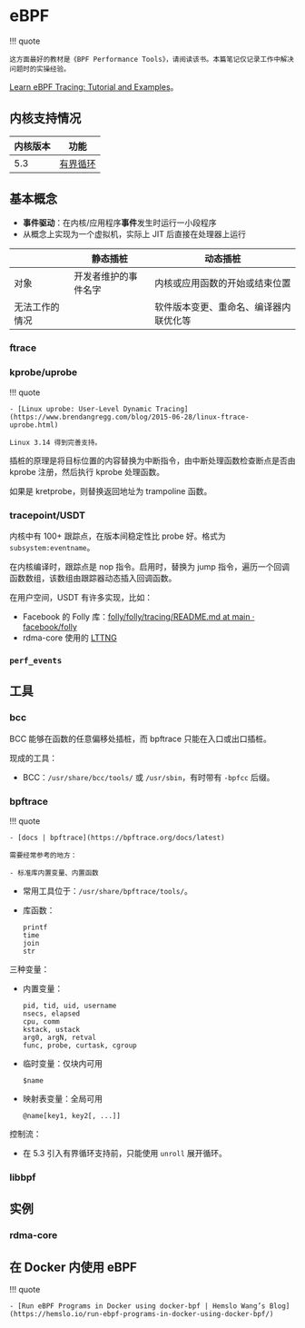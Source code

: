 # eBPF

!!! quote

    这方面最好的教材是《BPF Performance Tools》，请阅读该书。本篇笔记仅记录工作中解决问题时的实操经验。

[Learn eBPF Tracing: Tutorial and Examples](https://www.brendangregg.com/blog/2019-01-01/learn-ebpf-tracing.html)。

## 内核支持情况

| 内核版本 | 功能 |
| - | - |
| 5.3 | [有界循环](https://lwn.net/Articles/773605/) |

## 基本概念

- **事件驱动**：在内核/应用程序**事件**发生时运行一小段程序
- 从概念上实现为一个虚拟机，实际上 JIT 后直接在处理器上运行

| | 静态插桩 | 动态插桩 |
| --- | --- | --- |
| 对象 | 开发者维护的事件名字 |内核或应用函数的开始或结束位置 |
| 无法工作的情况 | | 软件版本变更、重命名、编译器内联优化等 |

### ftrace

### kprobe/uprobe

!!! quote

    - [Linux uprobe: User-Level Dynamic Tracing](https://www.brendangregg.com/blog/2015-06-28/linux-ftrace-uprobe.html)

    Linux 3.14 得到完善支持。

插桩的原理是将目标位置的内容替换为中断指令，由中断处理函数检查断点是否由 kprobe 注册，然后执行 kprobe 处理函数。

如果是 kretprobe，则替换返回地址为 trampoline 函数。

### tracepoint/USDT

内核中有 100+ 跟踪点，在版本间稳定性比 probe 好。格式为 `subsystem:eventname`。

在内核编译时，跟踪点是 nop 指令。启用时，替换为 jump 指令，遍历一个回调函数数组，该数组由跟踪器动态插入回调函数。

在用户空间，USDT 有许多实现，比如：

- Facebook 的 Folly 库：[folly/folly/tracing/README.md at main · facebook/folly](https://github.com/facebook/folly/blob/main/folly/tracing/README.md)
- rdma-core 使用的 [LTTNG](https://lttng.org/)



### `perf_events`



## 工具

### bcc

BCC 能够在函数的任意偏移处插桩，而 bpftrace 只能在入口或出口插桩。

现成的工具：

- BCC：`/usr/share/bcc/tools/` 或 `/usr/sbin`，有时带有 `-bpfcc` 后缀。

### bpftrace

!!! quote

    - [docs | bpftrace](https://bpftrace.org/docs/latest)

    需要经常参考的地方：

    - 标准库内置变量、内置函数

- 常用工具位于：`/usr/share/bpftrace/tools/`。
- 库函数：

    ```text
    printf
    time
    join
    str
    ```

三种变量：

- 内置变量：

    ```text
    pid, tid, uid, username
    nsecs, elapsed
    cpu, comm
    kstack, ustack
    arg0, argN, retval
    func, probe, curtask, cgroup
    ```

- 临时变量：仅块内可用

    ```text
    $name
    ```

- 映射表变量：全局可用

    ```text
    @name[key1, key2[, ...]]
    ```

控制流：

- 在 5.3 引入有界循环支持前，只能使用 `unroll` 展开循环。

### libbpf

## 实例

### rdma-core

## 在 Docker 内使用 eBPF

!!! quote

    - [Run eBPF Programs in Docker using docker-bpf | Hemslo Wang’s Blog](https://hemslo.io/run-ebpf-programs-in-docker-using-docker-bpf/)


